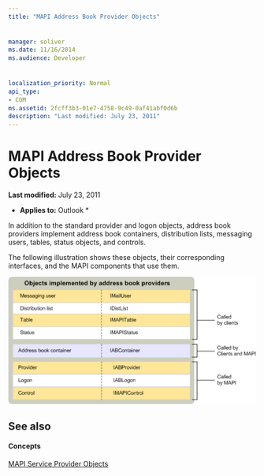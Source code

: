 ```yaml
---
title: "MAPI Address Book Provider Objects"
 
 
manager: soliver
ms.date: 11/16/2014
ms.audience: Developer
 
 
localization_priority: Normal
api_type:
- COM
ms.assetid: 2fcff3b3-01e7-4758-9c49-0af41abf0d6b
description: "Last modified: July 23, 2011"
---
```


# MAPI Address Book Provider Objects

 **Last modified:** July 23, 2011 
  
 * **Applies to:** Outlook * 
  
In addition to the standard provider and logon objects, address book providers implement address book containers, distribution lists, messaging users, tables, status objects, and controls.
  
The following illustration shows these objects, their corresponding interfaces, and the MAPI components that use them.
  
![Objects that address book providers implement](media/amapi_64.gif)
  
## See also

#### Concepts

[MAPI Service Provider Objects](mapi-service-provider-objects.md)


